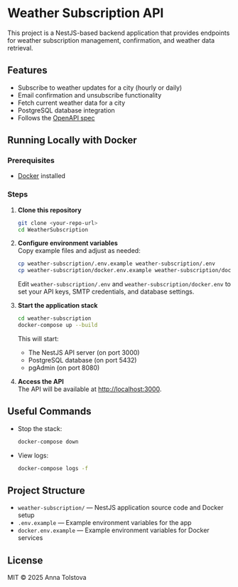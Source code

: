 # Weather Subscription API

This project is a NestJS-based backend application that provides endpoints for weather subscription management, confirmation, and weather data retrieval.

## Features

- Subscribe to weather updates for a city (hourly or daily)
- Email confirmation and unsubscribe functionality
- Fetch current weather data for a city
- PostgreSQL database integration
- Follows the [OpenAPI spec](https://github.com/mykhailo-hrynko/se-school-5/blob/c05946703852b277e9d6dcb63ffd06fd1e06da5f/swagger.yaml)

## Running Locally with Docker

### Prerequisites

- [Docker](https://www.docker.com/get-started) installed

### Steps

1. **Clone this repository**  
   ```sh
   git clone <your-repo-url>
   cd WeatherSubscription
   ```

2. **Configure environment variables**  
   Copy example files and adjust as needed:
   ```sh
   cp weather-subscription/.env.example weather-subscription/.env
   cp weather-subscription/docker.env.example weather-subscription/docker.env
   ```
   Edit `weather-subscription/.env` and `weather-subscription/docker.env` to set your API keys, SMTP credentials, and database settings.

3. **Start the application stack**  
   ```sh
   cd weather-subscription
   docker-compose up --build
   ```
   This will start:
   - The NestJS API server (on port 3000)
   - PostgreSQL database (on port 5432)
   - pgAdmin (on port 8080)

4. **Access the API**  
   The API will be available at [http://localhost:3000](http://localhost:3000).

## Useful Commands

- Stop the stack:  
  ```sh
  docker-compose down
  ```

- View logs:  
  ```sh
  docker-compose logs -f
  ```

## Project Structure

- `weather-subscription/` — NestJS application source code and Docker setup
- `.env.example` — Example environment variables for the app
- `docker.env.example` — Example environment variables for Docker services

## License

MIT © 2025 Anna Tolstova

